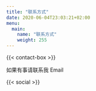 ```yaml
---
title: "联系方式"
date: 2020-06-04T23:03:21+02:00
menu:
  main:
    name: "联系方式"
    weight: 255
---
```

{{< contact-box >}}

如果有事请联系我 Email

{{< social >}}
